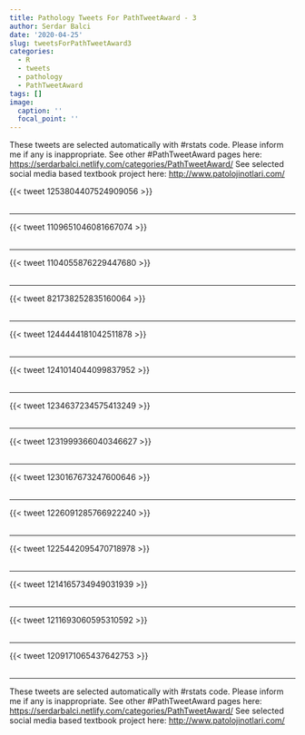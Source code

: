 ```yaml
---
title: Pathology Tweets For PathTweetAward - 3
author: Serdar Balci
date: '2020-04-25'
slug: tweetsForPathTweetAward3
categories:
  - R
  - tweets
  - pathology
  - PathTweetAward
tags: []
image:
  caption: ''
  focal_point: ''
---
```



These tweets are selected automatically with #rstats code. Please inform me if any is inappropriate.
See other #PathTweetAward pages here: https://serdarbalci.netlify.com/categories/PathTweetAward/ 
See selected social media based textbook project here: http://www.patolojinotlari.com/

{{< tweet 1253804407524909056 >}}
<br>
<br>
<hr>
{{< tweet 1109651046081667074 >}}
<br>
<br>
<hr>
{{< tweet 1104055876229447680 >}}
<br>
<br>
<hr>
{{< tweet 821738252835160064 >}}
<br>
<br>
<hr>
{{< tweet 1244444181042511878 >}}
<br>
<br>
<hr>
{{< tweet 1241014044099837952 >}}
<br>
<br>
<hr>
{{< tweet 1234637234575413249 >}}
<br>
<br>
<hr>
{{< tweet 1231999366040346627 >}}
<br>
<br>
<hr>
{{< tweet 1230167673247600646 >}}
<br>
<br>
<hr>
{{< tweet 1226091285766922240 >}}
<br>
<br>
<hr>
{{< tweet 1225442095470718978 >}}
<br>
<br>
<hr>
{{< tweet 1214165734949031939 >}}
<br>
<br>
<hr>
{{< tweet 1211693060595310592 >}}
<br>
<br>
<hr>
{{< tweet 1209171065437642753 >}}
<br>
<br>
<hr>


These tweets are selected automatically with #rstats code. Please inform me if any is inappropriate.
See other #PathTweetAward pages here: https://serdarbalci.netlify.com/categories/PathTweetAward/ 
See selected social media based textbook project here: http://www.patolojinotlari.com/
